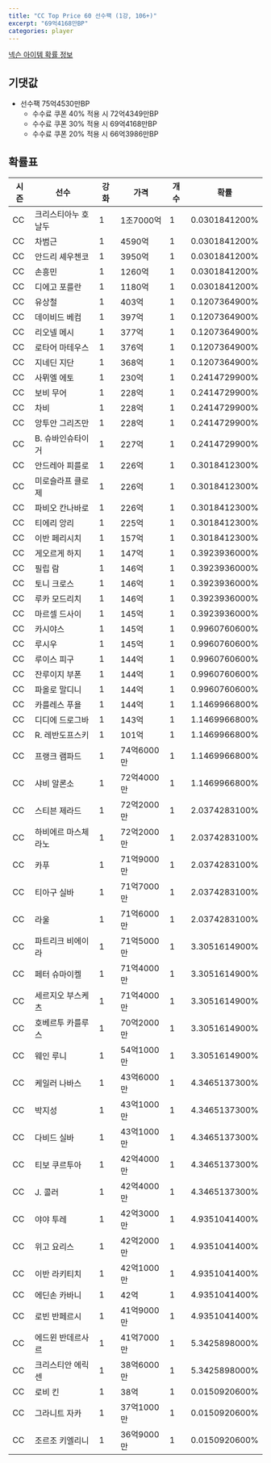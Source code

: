 ```yaml
---
title: "CC Top Price 60 선수팩 (1강, 106+)"
excerpt: "69억4168만BP"
categories: player
---
```

[넥슨 아이템 확률 정보](http://iteminfo.nexon.com/probability/fo4?sn=7332)

## 기댓값
- 선수팩 75억4530만BP
  - 수수료 쿠폰 40% 적용 시 72억4349만BP
  - 수수료 쿠폰 30% 적용 시 69억4168만BP
  - 수수료 쿠폰 20% 적용 시 66억3986만BP


## 확률표

|시즌|선수|강화|가격|개수|확률|
|---|---|---|---|---|---|
|CC|크리스티아누 호날두|1|1조7000억|1|0.0301841200%|
|CC|차범근|1|4590억|1|0.0301841200%|
|CC|안드리 셰우첸코|1|3950억|1|0.0301841200%|
|CC|손흥민|1|1260억|1|0.0301841200%|
|CC|디에고 포를란|1|1180억|1|0.0301841200%|
|CC|유상철|1|403억|1|0.1207364900%|
|CC|데이비드 베컴|1|397억|1|0.1207364900%|
|CC|리오넬 메시|1|377억|1|0.1207364900%|
|CC|로타어 마테우스|1|376억|1|0.1207364900%|
|CC|지네딘 지단|1|368억|1|0.1207364900%|
|CC|사뮈엘 에토|1|230억|1|0.2414729900%|
|CC|보비 무어|1|228억|1|0.2414729900%|
|CC|차비|1|228억|1|0.2414729900%|
|CC|앙투안 그리즈만|1|228억|1|0.2414729900%|
|CC|B. 슈바인슈타이거|1|227억|1|0.2414729900%|
|CC|안드레아 피를로|1|226억|1|0.3018412300%|
|CC|미로슬라프 클로제|1|226억|1|0.3018412300%|
|CC|파비오 칸나바로|1|226억|1|0.3018412300%|
|CC|티에리 앙리|1|225억|1|0.3018412300%|
|CC|이반 페리시치|1|157억|1|0.3018412300%|
|CC|게오르게 하지|1|147억|1|0.3923936000%|
|CC|필립 람|1|146억|1|0.3923936000%|
|CC|토니 크로스|1|146억|1|0.3923936000%|
|CC|루카 모드리치|1|146억|1|0.3923936000%|
|CC|마르셀 드사이|1|145억|1|0.3923936000%|
|CC|카시야스|1|145억|1|0.9960760600%|
|CC|루시우|1|145억|1|0.9960760600%|
|CC|루이스 피구|1|144억|1|0.9960760600%|
|CC|잔루이지 부폰|1|144억|1|0.9960760600%|
|CC|파올로 말디니|1|144억|1|0.9960760600%|
|CC|카를레스 푸욜|1|144억|1|1.1469966800%|
|CC|디디에 드로그바|1|143억|1|1.1469966800%|
|CC|R. 레반도프스키|1|101억|1|1.1469966800%|
|CC|프랭크 램파드|1|74억6000만|1|1.1469966800%|
|CC|샤비 알론소|1|72억4000만|1|1.1469966800%|
|CC|스티븐 제라드|1|72억2000만|1|2.0374283100%|
|CC|하비에르 마스체라노|1|72억2000만|1|2.0374283100%|
|CC|카푸|1|71억9000만|1|2.0374283100%|
|CC|티아구 실바|1|71억7000만|1|2.0374283100%|
|CC|라울|1|71억6000만|1|2.0374283100%|
|CC|파트리크 비에이라|1|71억5000만|1|3.3051614900%|
|CC|페터 슈마이켈|1|71억4000만|1|3.3051614900%|
|CC|세르지오 부스케츠|1|71억4000만|1|3.3051614900%|
|CC|호베르투 카를루스|1|70억2000만|1|3.3051614900%|
|CC|웨인 루니|1|54억1000만|1|3.3051614900%|
|CC|케일러 나바스|1|43억6000만|1|4.3465137300%|
|CC|박지성|1|43억1000만|1|4.3465137300%|
|CC|다비드 실바|1|43억1000만|1|4.3465137300%|
|CC|티보 쿠르투아|1|42억4000만|1|4.3465137300%|
|CC|J. 콜러|1|42억4000만|1|4.3465137300%|
|CC|야야 투레|1|42억3000만|1|4.9351041400%|
|CC|위고 요리스|1|42억2000만|1|4.9351041400%|
|CC|이반 라키티치|1|42억1000만|1|4.9351041400%|
|CC|에딘손 카바니|1|42억|1|4.9351041400%|
|CC|로빈 반페르시|1|41억9000만|1|4.9351041400%|
|CC|에드윈 반데르사르|1|41억7000만|1|5.3425898000%|
|CC|크리스티안 에릭센|1|38억6000만|1|5.3425898000%|
|CC|로비 킨|1|38억|1|0.0150920600%|
|CC|그라니트 자카|1|37억1000만|1|0.0150920600%|
|CC|조르조 키엘리니|1|36억9000만|1|0.0150920600%|
